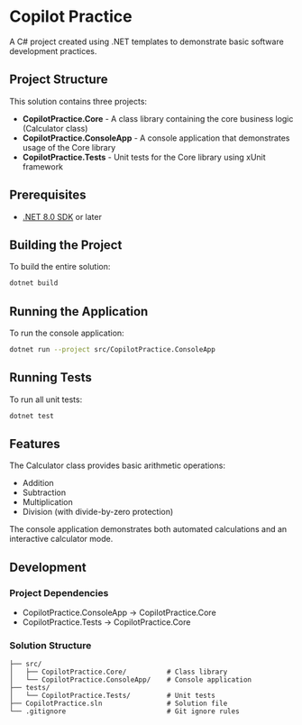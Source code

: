 # Copilot Practice

A C# project created using .NET templates to demonstrate basic software development practices.

## Project Structure

This solution contains three projects:

- **CopilotPractice.Core** - A class library containing the core business logic (Calculator class)
- **CopilotPractice.ConsoleApp** - A console application that demonstrates usage of the Core library
- **CopilotPractice.Tests** - Unit tests for the Core library using xUnit framework

## Prerequisites

- [.NET 8.0 SDK](https://dotnet.microsoft.com/download/dotnet/8.0) or later

## Building the Project

To build the entire solution:

```bash
dotnet build
```

## Running the Application

To run the console application:

```bash
dotnet run --project src/CopilotPractice.ConsoleApp
```

## Running Tests

To run all unit tests:

```bash
dotnet test
```

## Features

The Calculator class provides basic arithmetic operations:
- Addition
- Subtraction
- Multiplication
- Division (with divide-by-zero protection)

The console application demonstrates both automated calculations and an interactive calculator mode.

## Development

### Project Dependencies

- CopilotPractice.ConsoleApp → CopilotPractice.Core
- CopilotPractice.Tests → CopilotPractice.Core

### Solution Structure

```
├── src/
│   ├── CopilotPractice.Core/          # Class library
│   └── CopilotPractice.ConsoleApp/    # Console application
├── tests/
│   └── CopilotPractice.Tests/         # Unit tests
├── CopilotPractice.sln                # Solution file
└── .gitignore                         # Git ignore rules
```